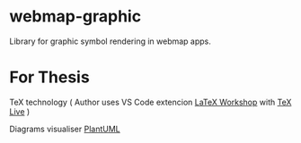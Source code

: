 # webmap-graphic

Library for graphic symbol rendering in webmap apps.

# For Thesis

TeX technology (
Author uses VS Code extencion
[LaTeX Workshop](https://marketplace.visualstudio.com/items?itemName=James-Yu.latex-workshop)
with
[TeX Live](https://www.tug.org/texlive/)
)

Diagrams visualiser
[PlantUML](https://mermaid.js.org/intro/)
